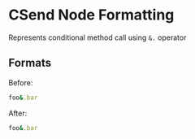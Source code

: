 <!-- BEGIN_AUTOGENERATED -->
# CSend Node Formatting

Represents conditional method call using `&.` operator
<!-- END_AUTOGENERATED -->

## Formats

Before:

```ruby
foo&.bar
```

After:

```ruby
foo&.bar
```
